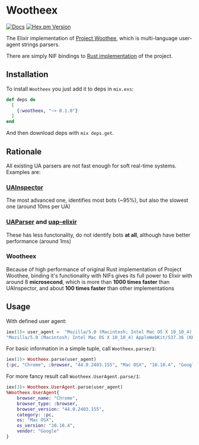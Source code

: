 # Wootheex

[![Docs](https://img.shields.io/badge/api-docs-green.svg?style=flat)](https://hexdocs.pm/wootheex/index.html)
[![Hex.pm Version](http://img.shields.io/hexpm/v/wootheex.svg?style=flat)](https://hex.pm/packages/wootheex)

The Elixir implementation of [Project Woothee](https://github.com/woothee/woothee),
which is multi-language user-agent strings parsers.

There are simply NIF bindings to [Rust implementation](https://github.com/woothee/woothee-rust/) of the project.


## Installation

To install `Wootheex` you just add it to deps in `mix.exs`:

```elixir
def deps do
  [
    {:wootheex, "~> 0.1.0"}
  ]
end
```

And then download deps with `mix deps.get`.

## Rationale
All existing UA parsers are not fast enough for soft real-time systems. Examples are:
### [UAInspector](https://github.com/elixir-inspector/ua_inspector)
The most advanced one, identifies most bots (~95%), but also the slowest one (around 10ms per UA)
### [UAParser](https://github.com/beam-community/ua_parser) and [uap-elixir](https://github.com/romul/uap-elixir)
These has less functonality, do not identify bots **at all**, although have better performance (around 1ms)

### Wootheex
Because of high performance of original Rust implementation of Project Woothee, binding it's functionality with NIFs gives its full power to Elixir with around 8 **microsecond**, which is more than **1000 times faster** than UAInspector, and about **100 times faster** than other implementations

## Usage
With defined user agent:

```elixir
iex(1)> user_agent =  "Mozilla/5.0 (Macintosh; Intel Mac OS X 10_10_4) AppleWebKit/537.36 (KHTML, like Gecko) Chrome/44.0.2403.155 Safari/537.36"
"Mozilla/5.0 (Macintosh; Intel Mac OS X 10_10_4) AppleWebKit/537.36 (KHTML, like Gecko) Chrome/44.0.2403.155 Safari/537.36"
```

For basic information in a simple tuple, call `Wootheex.parse/1`:

```elixir
iex(1)> Wootheex.parse(user_agent)
{:pc, "Chrome", :browser, "44.0.2403.155", "Mac OSX", "10.10.4", "Google"}
```

For more fancy result call `Wootheex.UserAgent.parse/1`:

```elixir
iex(3)> Wootheex.UserAgent.parse(user_agent)
%Wootheex.UserAgent{
    browser_name: "Chrome",
    browser_type: :browser,
    browser_version: "44.0.2403.155",
    category: :pc,
    os: "Mac OSX",
    os_version: "10.10.4",
    vendor: "Google"
}
```
